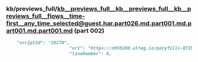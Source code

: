 ### kb/previews_full/kb__previews_full__kb__previews_full__kb__previews_full__flows__time-first__any_time_selected@guest.har.part026.md.part001.md.part001.md.part001.md (part 002)

```md
    "scriptId": "20270",
                        "url": "https://n958200.alteg.io/polyfills-QTIMGMLN.js",
                        "lineNumber": 0,
          
```

```
